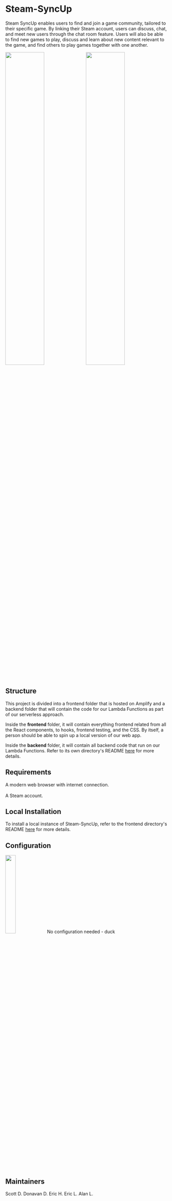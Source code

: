 # Steam-SyncUp
Steam SyncUp enables users to find and join a game community, tailored to their specific game. By linking their Steam account, users can discuss, chat, and meet new users through the chat room feature. Users will also be able to find new games to play, discuss and learn about new content relevant to the game, and find others to play games together with one another.


<img src="https://github.com/scott-dang/Steam-SyncUp/assets/51427024/224735b2-3610-459a-b81d-a38b9aa6607a" width="49%" height="50%"/>
<span> </span>
<img src="https://github.com/scott-dang/Steam-SyncUp/assets/51427024/94f2d460-ff8e-4618-a58d-2874d422c27d" width="49%" height="50%"/>


## Structure

This project is divided into a frontend folder that is hosted on Amplify and a backend folder that will contain the code for our Lambda Functions as part of our serverless approach.

Inside the **frontend** folder, it will contain everything frontend related from all the React components, to hooks, frontend testing, and the CSS.
By itself, a person should be able to spin up a local version of our web app.

Inside the **backend** folder, it will contain all backend code that run on our Lambda Functions.
Refer to its own directory's README [here](backend/README.md) for more details.

## Requirements
A modern web browser with internet connection.
<br><br>
A Steam account.

## Local Installation

To install a local instance of Steam-SyncUp, refer to the frontend directory's README [here](frontend/README.md) for more details.

## Configuration
<img src="https://github.com/scott-dang/Steam-SyncUp/assets/51427024/d33e0a1d-a27f-416f-9c64-1f5426a19f0c" height="25%" width="25%" />
No configuration needed - duck

## Maintainers
Scott D.
Donavan D.
Eric H.
Eric L.
Alan L.
